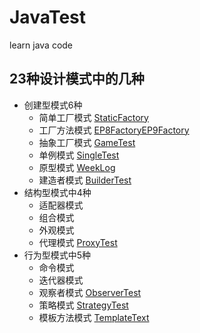 # JavaTest
learn java code 
## 23种设计模式中的几种
- 创建型模式6种
    - 简单工厂模式 [StaticFactory](/src/com/mysiga/learn/factory/statics/StaticFactory.java)
    - 工厂方法模式 [EP8Factory]()[EP9Factory]()
    - 抽象工厂模式 [GameTest]()
    - 单例模式 [SingleTest]()
    - 原型模式 [WeekLog]()
    - 建造者模式 [BuilderTest]()
- 结构型模式中4种
    - 适配器模式
    - 组合模式
    - 外观模式
    - 代理模式 [ProxyTest]()
- 行为型模式中5种
    - 命令模式
    - 迭代器模式
    - 观察者模式 [ObserverTest]()
    - 策略模式 [StrategyTest]()
    - 模板方法模式 [TemplateText]()
